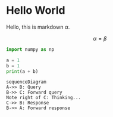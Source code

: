 # Hello World

Hello, this is markdown $\alpha$.

$$
\alpha = \beta
$$

```python
import numpy as np

a = 1
b = 1
print(a + b)
```

```mermaid
sequenceDiagram
A->> B: Query
B->> C: Forward query
Note right of C: Thinking...
C->> B: Response
B->> A: Forward response
```

